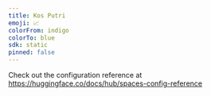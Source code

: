 ```yaml
---
title: Kos Putri
emoji: 📈
colorFrom: indigo
colorTo: blue
sdk: static
pinned: false
---
```


Check out the configuration reference at https://huggingface.co/docs/hub/spaces-config-reference
